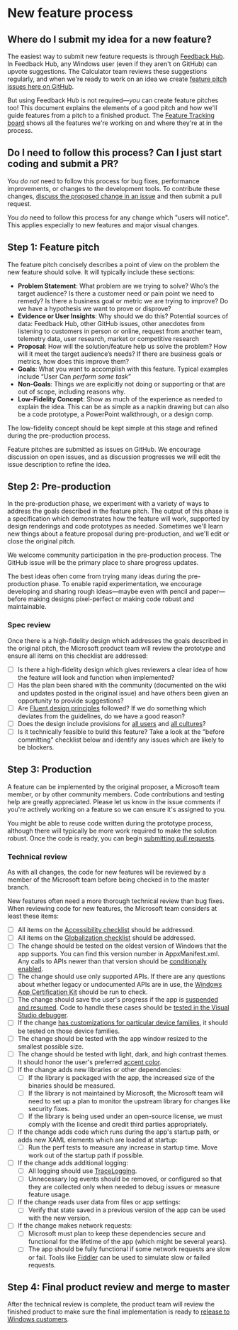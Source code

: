 # New feature process

## Where do I submit my idea for a new feature?
The easiest way to submit new feature requests is through [Feedback Hub](https://insider.windows.com/en-us/fb/?contextid=130).
In Feedback Hub, any Windows user (even if they aren't on GitHub) can upvote suggestions. The
Calculator team reviews these suggestions regularly, and when we're ready to work on an idea we
create [feature pitch issues here on GitHub](https://github.com/Microsoft/calculator/issues?q=is%3Aissue+is%3Aopen+project%3AMicrosoft%2Fcalculator%2F1).

But using Feedback Hub is not required&mdash;_you_ can create feature pitches too! This document
explains the elements of a good pitch and how we'll guide features from a pitch to a finished
product. The [Feature Tracking board](https://github.com/Microsoft/calculator/projects/1) shows
all the features we're working on and where they're at in the process.

## Do I need to follow this process? Can I just start coding and submit a PR?
You *do not* need to follow this process for bug fixes, performance improvements, or changes to the
development tools. To contribute these changes, [discuss the proposed change in an issue](https://github.com/Microsoft/calculator/issues/new)
and then submit a pull request.

You *do* need to follow this process for any change which "users will notice". This applies
especially to new features and major visual changes.

## Step 1: Feature pitch
The feature pitch concisely describes a point of view on the problem the new feature should solve.
It will typically include these sections:

* **Problem Statement**: What problem are we trying to solve? Who’s the target audience? Is there a
  customer need or pain point we need to remedy? Is there a business goal or metric we are trying
  to improve? Do we have a hypothesis we want to prove or disprove?
* **Evidence or User Insights**: Why should we do this? Potential sources of data: Feedback Hub,
  other GitHub issues, other anecdotes from listening to customers in person or online, request
  from another team, telemetry data, user research, market or competitive research
* **Proposal**: How will the solution/feature help us solve the problem? How will it meet the
  target audience’s needs? If there are business goals or metrics, how does this improve them?
* **Goals**: What you want to accomplish with this feature. Typical examples include “User Can
  *perform some task*”
* **Non-Goals**: Things we are explicitly not doing or supporting or that are out of scope,
  including reasons why.
* **Low-Fidelity Concept**: Show as much of the experience as needed to explain the idea. This
  can be as simple as a napkin drawing but can also be a code prototype, a PowerPoint walkthrough,
  or a design comp.

The low-fidelity concept should be kept simple at this stage and refined during the pre-production
process.

Feature pitches are submitted as issues on GitHub. We encourage discussion on open issues, and as
discussion progresses we will edit the issue description to refine the idea.

## Step 2: Pre-production
In the pre-production phase, we experiment with a variety of ways to address the goals described in
the feature pitch. The output of this phase is a specification which demonstrates how the feature
will work, supported by design renderings and code prototypes as needed. Sometimes we'll learn new
things about a feature proposal during pre-production, and we'll edit or close the original pitch.

We welcome community participation in the pre-production process. The GitHub issue will be the
primary place to share progress updates.

The best ideas often come from trying many ideas during the pre-production phase. To enable rapid
experimentation, we encourage developing and sharing rough ideas&mdash;maybe even with pencil and
paper&mdash;before making designs pixel-perfect or making code robust and maintainable.

### Spec review
Once there is a high-fidelity design which addresses the goals described in the original pitch, the
Microsoft product team will review the prototype and ensure all items on this checklist are
addressed:

- [ ] Is there a high-fidelity design which gives reviewers a clear idea of how the feature will
  look and function when implemented?
- [ ] Has the plan been shared with the community (documented on the wiki and updates posted in the
  original issue) and have others been given an opportunity to provide suggestions?
- [ ] Are [Fluent design principles](https://docs.microsoft.com/en-us/windows/uwp/design/fluent-design-system/)
  followed? If we do something which deviates from the guidelines, do we have a good reason?
- [ ] Does the design include provisions for [all users](https://docs.microsoft.com/en-us/windows/uwp/design/accessibility/designing-inclusive-software)
  and [all cultures](https://docs.microsoft.com/en-us/windows/uwp/design/globalizing/guidelines-and-checklist-for-globalizing-your-app)?
- [ ] Is it technically feasible to build this feature? Take a look at the "before committing"
  checklist below and identify any issues which are likely to be blockers.

## Step 3: Production
A feature can be implemented by the original proposer, a Microsoft team member, or by other
community members. Code contributions and testing help are greatly appreciated. Please let us know
in the issue comments if you're actively working on a feature so we can ensure it's assigned to
you.

You might be able to reuse code written during the prototype process, although there will typically
be more work required to make the solution robust. Once the code is ready, you can begin
[submitting pull requests](../CONTRIBUTING.md).

### Technical review
As with all changes, the code for new features will be reviewed by a member of the Microsoft team
before being checked in to the master branch.

New features often need a more thorough technical review than bug fixes. When reviewing code for
new features, the Microsoft team considers at least these items:

- [ ] All items on the [Accessibility checklist](https://docs.microsoft.com/en-us/windows/uwp/design/accessibility/accessibility-checklist)
  should be addressed.
- [ ] All items on the [Globalization checklist](https://docs.microsoft.com/en-us/windows/uwp/design/globalizing/guidelines-and-checklist-for-globalizing-your-app)
  should be addressed.
- [ ] The change should be tested on the oldest version of Windows that the app supports. You can
  find this version number in AppxManifest.xml. Any calls to APIs newer than that version should be
  [conditionally enabled](https://docs.microsoft.com/en-us/windows/uwp/debug-test-perf/version-adaptive-apps).
- [ ] The change should use only supported APIs. If there are any questions about whether legacy or
  undocumented APIs are in use, the [Windows App Certification Kit](https://docs.microsoft.com/en-us/windows/uwp/debug-test-perf/windows-app-certification-kit)
  should be run to check.
- [ ] The change should save the user's progress if the app is
  [suspended and resumed](https://docs.microsoft.com/en-us/windows/uwp/debug-test-perf/optimize-suspend-resume).
  Code to handle these cases should be
  [tested in the Visual Studio debugger](https://docs.microsoft.com/en-us/visualstudio/debugger/how-to-trigger-suspend-resume-and-background-events-for-windows-store-apps-in-visual-studio).
- [ ] If the change [has customizations for particular device families](https://docs.microsoft.com/en-us/uwp/extension-sdks/device-families-overview),
  it should be tested on those device families.
- [ ] The change should be tested with the app window resized to the smallest possible size.
- [ ] The change should be tested with light, dark, and high contrast themes. It should honor the
  user's preferred [accent color](https://docs.microsoft.com/en-us/windows/uwp/design/style/color#accent-color-palette).
- [ ] If the change adds new libraries or other dependencies:
    - [ ] If the library is packaged with the app, the increased size of the binaries should be
      measured.
    - [ ] If the library is not maintained by Microsoft, the Microsoft team will need to set up a
      plan to monitor the upstream library for changes like security fixes.
    - [ ] If the library is being used under an open-source license, we must comply with the license
      and credit third parties appropriately.
- [ ] If the change adds code which runs during the app's startup path, or adds new XAML elements
  which are loaded at startup:
    - [ ] Run the perf tests to measure any increase in startup time. Move work out of the startup
      path if possible.
- [ ] If the change adds additional logging:
    - [ ] All logging should use [TraceLogging](https://docs.microsoft.com/en-us/windows/desktop/tracelogging/trace-logging-about).
    - [ ] Unnecessary log events should be removed, or configured so that they are collected only when
      needed to debug issues or measure feature usage.
- [ ] If the change reads user data from files or app settings:
    - [ ] Verify that state saved in a previous version of the app can be used with the new version.
- [ ] If the change makes network requests:
    - [ ] Microsoft must plan to keep these dependencies secure and functional for the lifetime of
      the app (which might be several years).
    - [ ] The app should be fully functional if some network requests are slow or fail. Tools like
      [Fiddler](http://docs.telerik.com/fiddler/knowledgebase/fiddlerscript/perftesting)
      can be used to simulate slow or failed requests.

## Step 4: Final product review and merge to master
After the technical review is complete, the product team will review the finished product to make
sure the final implementation is ready to [release to Windows customers](Roadmap.md#Releases).